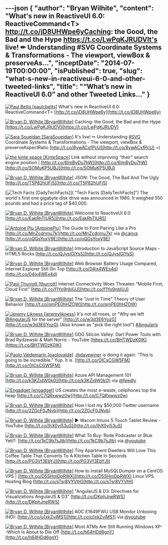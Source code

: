 ---json
{
  "author": "Bryan Wilhite",
  "content": "What's new in ReactiveUI 6.0: ReactiveCommand&lt;T&gt;  http://t.co/jD8UHWpe6yCaching: the Good, the Bad and the Hype https://t.co/LwPqKJRUDVIt's live! ✏ Understanding #SVG Coordinate Systems &amp; Transformations - The viewport, viewBox &amp; preserveAs...",
  "inceptDate": "2014-07-19T00:00:00",
  "isPublished": true,
  "slug": "what-s-new-in-reactiveui-6-0-and-other-tweeted-links",
  "title": "“What’s new in ReactiveUI 6.0” and other Tweeted Links…"
}
---

[<img alt="Paul Betts [paulcbetts]" src="https://songhay.blob.core.windows.net/shared-social-twitter/paulcbetts.jpeg">](http://t.co/1tmHzDAFNm "Paul Betts [paulcbetts]") <span>What's new in ReactiveUI 6.0: ReactiveCommand&lt;T&gt; [http://t.co/jD8UHWpe6y](http://t.co/jD8UHWpe6y)</span>

[<img alt="Bryan D. Wilhite [BryanWilhite]" src="https://songhay.blob.core.windows.net/shared-social-twitter/BryanWilhite.jpeg">](http://t.co/UNdqV0Z1zz "Bryan D. Wilhite [BryanWilhite]") <span>Caching: the Good, the Bad and the Hype [https://t.co/LwPqKJRUDV](https://t.co/LwPqKJRUDV)</span>

[<img alt="Sara Soueidan [SaraSoueidan]" src="https://songhay.blob.core.windows.net/shared-social-twitter/SaraSoueidan.png">](http://t.co/tfgYPYsycN "Sara Soueidan [SaraSoueidan]") <span>It's live! ✏ Understanding [#SVG](http://search.twitter.com/search?q=%23SVG) Coordinate Systems &amp; Transformations - The viewport, viewBox &amp; preserveAspectRatio [http://t.co/8ywACxfPcU](http://t.co/8ywACxfPcU) =)</span>

[<img alt="the kinte space [KinteSpace]" src="https://songhay.blob.core.windows.net/shared-social-twitter/KinteSpace.png">](http://t.co/s5roAXuR0y "the kinte space [KinteSpace]") <span>Link without improving "their" search engine position | [http://t.co/6ImByDu7hW](http://t.co/6ImByDu7hW) [http://t.co/SOMuKP5UBJ](http://t.co/SOMuKP5UBJ)</span>

[<img alt="Bryan D. Wilhite [BryanWilhite]" src="https://songhay.blob.core.windows.net/shared-social-twitter/BryanWilhite.jpeg">](http://t.co/UNdqV0Z1zz "Bryan D. Wilhite [BryanWilhite]") <span>JSON: The Good, The Bad And The Ugly [http://t.co/T5P82hUFj5](http://t.co/T5P82hUFj5)</span>

[<img alt="Tech Facts [DailyTechFacts]" src="https://songhay.blob.core.windows.net/shared-social-twitter/DailyTechFacts.jpeg">]( "Tech Facts [DailyTechFacts]") <span>The world's first one gigabyte disk drive was announced in 1980. It weighed 550 pounds and had a price tag of $40,000.</span>

[<img alt="Bryan D. Wilhite [BryanWilhite]" src="https://songhay.blob.core.windows.net/shared-social-twitter/BryanWilhite.jpeg">](http://t.co/UNdqV0Z1zz "Bryan D. Wilhite [BryanWilhite]") <span>Welcome to ReactiveUI 6.0 [http://t.co/EakRhTIUR5](http://t.co/EakRhTIUR5)</span>

[<img alt="Antoine Plu [AntoinePlu]" src="https://songhay.blob.core.windows.net/shared-social-twitter/AntoinePlu.jpeg">](http://t.co/GSiGsFwqLN "Antoine Plu [AntoinePlu]") <span>The Guide to Font Pairing Like a Pro [http://t.co/MnZcdnmu7k](http://t.co/MnZcdnmu7k) via [@canva](http://twitter.com/canva) [http://t.co/oQGsYoxV9E](http://t.co/oQGsYoxV9E)</span>

[<img alt="Bryan D. Wilhite [BryanWilhite]" src="https://songhay.blob.core.windows.net/shared-social-twitter/BryanWilhite.jpeg">](http://t.co/UNdqV0Z1zz "Bryan D. Wilhite [BryanWilhite]") <span>Introduction to JavaScript Source Maps - HTML5 Rocks [http://t.co/QJysIGlYsS](http://t.co/QJysIGlYsS)</span>

[<img alt="Bryan D. Wilhite [BryanWilhite]" src="https://songhay.blob.core.windows.net/shared-social-twitter/BryanWilhite.jpeg">](http://t.co/UNdqV0Z1zz "Bryan D. Wilhite [BryanWilhite]") <span>Web Browser Battery Usage Compared, Internet Explorer Still On Top [http://t.co/04jx4WEx4d](http://t.co/04jx4WEx4d)</span>

[<img alt="Paul Thurrott [thurrott]" src="https://songhay.blob.core.windows.net/shared-social-twitter/thurrott.jpeg">](http://t.co/AlP0Nkiamu "Paul Thurrott [thurrott]") <span>Internet Connectivity Woes Threaten "Mobile First, Cloud First" [http://t.co/f1Yo9nbIUJ](http://t.co/f1Yo9nbIUJ)</span>

[<img alt="Bryan D. Wilhite [BryanWilhite]" src="https://songhay.blob.core.windows.net/shared-social-twitter/BryanWilhite.jpeg">](http://t.co/UNdqV0Z1zz "Bryan D. Wilhite [BryanWilhite]") <span>The "Just In Time" Theory of User Behavior [http://t.co/qmPE0hHZOW](http://t.co/qmPE0hHZOW)</span>

[<img alt="Jeremy Likness [jeremylikness]" src="https://songhay.blob.core.windows.net/shared-social-twitter/jeremylikness.png">](http://t.co/WRlhr12CpE "Jeremy Likness [jeremylikness]") <span>It's not all roses, or "Why we left [@AngularJS](http://twitter.com/AngularJS) for the server" [http://t.co/w3d3E6YozG](http://t.co/w3d3E6YozG) (Also known as "pick the right tool") [#Angularjs](http://search.twitter.com/search?q=%23Angularjs)</span>

[<img alt="Bryan D. Wilhite [BryanWilhite]" src="https://songhay.blob.core.windows.net/shared-social-twitter/BryanWilhite.jpeg">](http://t.co/UNdqV0Z1zz "Bryan D. Wilhite [BryanWilhite]") <span>GDG Silicon Valley: Dart Power Tools with Brad Rydzewski &amp; Matt Norris - YouTube [https://t.co/BHTWDzK0lK](https://t.co/BHTWDzK0lK)</span>

[<img alt="Paolo Valdemarin [paolovalde]" src="https://songhay.blob.core.windows.net/shared-social-twitter/paolovalde.jpeg">](http://t.co/yk3k4dUsQ3 "Paolo Valdemarin [paolovalde]") <span>.[@davewiner](http://twitter.com/davewiner) is doing it again. “This is going to be incredible.” Yup. It is. [http://t.co/OlCsCGW5FM](http://t.co/OlCsCGW5FM)</span>

[<img alt="Bryan D. Wilhite [BryanWilhite]" src="https://songhay.blob.core.windows.net/shared-social-twitter/BryanWilhite.jpeg">](http://t.co/UNdqV0Z1zz "Bryan D. Wilhite [BryanWilhite]") <span>Azure API Management 101 [http://t.co/k3KZidW0kO](http://t.co/k3KZidW0kO) via [@feedly](http://twitter.com/feedly)</span>

[<img alt="Engadget [engadget]" src="https://songhay.blob.core.windows.net/shared-social-twitter/engadget.png">](http://t.co/sPqsSwCij5 "Engadget [engadget]") <span>US creates the most e-waste, cellphones top the heap [http://t.co/C7QRxwwz0w](http://t.co/C7QRxwwz0w)</span>

[<img alt="Bryan D. Wilhite [BryanWilhite]" src="https://songhay.blob.core.windows.net/shared-social-twitter/BryanWilhite.jpeg">](http://t.co/UNdqV0Z1zz "Bryan D. Wilhite [BryanWilhite]") <span>How I lost my $50,000 Twitter username [http://t.co/2ZGcF0JNyb](http://t.co/2ZGcF0JNyb)</span>

[<img alt="Bryan D. Wilhite [BryanWilhite]" src="https://songhay.blob.core.windows.net/shared-social-twitter/BryanWilhite.jpeg">](http://t.co/UNdqV0Z1zz "Bryan D. Wilhite [BryanWilhite]") <span>▶ Wacom Intuos 5 Touch Tablet Review - YouTube [http://t.co/IhX0yj53uS](http://t.co/IhX0yj53uS)</span>

[<img alt="Bryan D. Wilhite [BryanWilhite]" src="https://songhay.blob.core.windows.net/shared-social-twitter/BryanWilhite.jpeg">](http://t.co/UNdqV0Z1zz "Bryan D. Wilhite [BryanWilhite]") <span>What To Buy: Rode Podcaster or Blue Yeti?: [http://t.co/1kC9b7sJtb](http://t.co/1kC9b7sJtb) via [@youtube](http://twitter.com/youtube)</span>

[<img alt="Bryan D. Wilhite [BryanWilhite]" src="https://songhay.blob.core.windows.net/shared-social-twitter/BryanWilhite.jpeg">](http://t.co/UNdqV0Z1zz "Bryan D. Wilhite [BryanWilhite]") <span>Tiny Apartment Dwellers Will Love This Coffee Table That Converts To A Kitchen Table In Seconds [http://t.co/PG3Vf3EbYJ](http://t.co/PG3Vf3EbYJ))</span>

[<img alt="Bryan D. Wilhite [BryanWilhite]" src="https://songhay.blob.core.windows.net/shared-social-twitter/BryanWilhite.jpeg">](http://t.co/UNdqV0Z1zz "Bryan D. Wilhite [BryanWilhite]") <span>How to install MySQLDumper on a CentOS VPS | [http://t.co/D5SHmDpRWX](http://t.co/D5SHmDpRWX) Linux VPS Hosting Blog [http://t.co/sTsr8VYVtH](http://t.co/sTsr8VYVtH)</span>

[<img alt="Bryan D. Wilhite [BryanWilhite]" src="https://songhay.blob.core.windows.net/shared-social-twitter/BryanWilhite.jpeg">](http://t.co/UNdqV0Z1zz "Bryan D. Wilhite [BryanWilhite]") <span>"AngularJS &amp; D3: Directives for Visualizations AngularJS &amp; D3" [http://t.co/DKphJneRWS](http://t.co/DKphJneRWS)</span>

[<img alt="Bryan D. Wilhite [BryanWilhite]" src="https://songhay.blob.core.windows.net/shared-social-twitter/BryanWilhite.jpeg">](http://t.co/UNdqV0Z1zz "Bryan D. Wilhite [BryanWilhite]") <span>AOC E1649FWU USB Monitor Unboxing (HD): [http://t.co/u1xkZviMS1](http://t.co/u1xkZviMS1) via [@youtube](http://twitter.com/youtube)</span>

[<img alt="Bryan D. Wilhite [BryanWilhite]" src="https://songhay.blob.core.windows.net/shared-social-twitter/BryanWilhite.jpeg">](http://t.co/UNdqV0Z1zz "Bryan D. Wilhite [BryanWilhite]") <span>Most ATMs Are Still Running Windows XP--Which Is About to Die Off [http://t.co/h64HDd6gnY](http://t.co/h64HDd6gnY)</span>
